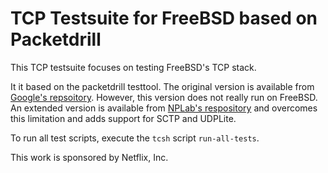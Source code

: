 # TCP Testsuite for FreeBSD based on Packetdrill

This TCP testsuite focuses on testing FreeBSD's TCP stack.

It it based on the packetdrill testtool.
The original version is available from [Google's repsoitory](https://github.com/google/packetdrill).
However, this version does not really run on FreeBSD.
An extended version is available from [NPLab's respository](https://github.com/nplab/packetdrill)
and overcomes this limitation and adds support for SCTP and UDPLite.

To run all test scripts, execute the `tcsh` script `run-all-tests`.

This work is sponsored by Netflix, Inc.
